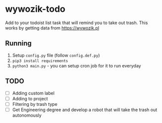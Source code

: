 # wywozik-todo

Add to your todoist list task that will remind you to take out trash. This works
by getting data from https://wywozik.pl

## Running

1. Setup `config.py` file (follow `config.def.py`)
2. `pip3 install requirements`
3. `python3 main.py` - you can setup cron job for it to run everyday

## TODO

- [ ] Adding custom label
- [ ] Adding to project
- [ ] Filtering by trash type
- [ ] Get Engineering degree and develop a robot that will take the trash out autonomously
